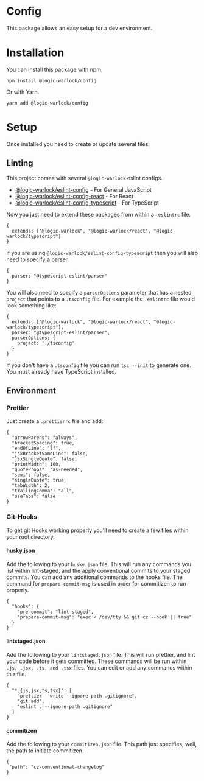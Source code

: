 # Config

This package allows an easy setup for a dev environment.

# Installation

You can install this package with npm.

```
npm install @logic-warlock/config
```

Or with Yarn.

```
yarn add @logic-warlock/config
```

# Setup

Once installed you need to create or update several files.

## Linting

This project comes with several `@logic-warlock` eslint configs.

- [@logic-warlock/eslint-config](https://github.com/logic-warlock/eslint-config) - For General JavaScript
- [@logic-warlock/eslint-config-react](https://github.com/logic-warlock/eslint-config-react) - For React
- [@logic-warlock/eslint-config-typescript](https://github.com/logic-warlock/eslint-config-typescript) - For TypeScript

Now you just need to extend these packages from within a `.eslintrc` file.

```
{
  extends: ["@logic-warlock", "@logic-warlock/react", "@logic-warlock/typescript"]
}
```

If you are using `@logic-warlock/eslint-config-typescript` then you will also need to specify a parser.

```
{
  parser: "@typescript-eslint/parser"
}
```

You will also need to specify a `parserOptions` parameter that has a nested `project` that points to a `.tsconfig` file. For example the `.eslintrc` file would look something like:

```
{
  extends: ["@logic-warlock", "@logic-warlock/react", "@logic-warlock/typescript"],
  parser: "@typescript-eslint/parser",
  parserOptions: {
    project: './tsconfig'
  }
}
```

If you don't have a `.tsconfig` file you can run `tsc --init` to generate one. You must already have TypeScript installed.

## Environment

### Prettier

Just create a `.prettierrc` file and add:

```
{
  "arrowParens": "always",
  "bracketSpacing": true,
  "endOfLine": "lf",
  "jsxBracketSameLine": false,
  "jsxSingleQuote": false,
  "printWidth": 100,
  "quoteProps": "as-needed",
  "semi": false,
  "singleQuote": true,
  "tabWidth": 2,
  "trailingComma": "all",
  "useTabs": false
}
```

### Git-Hooks

To get git Hooks working properly you'll need to create a few files within your root directory.

#### husky.json

Add the following to your `husky.json` file. This will run any commands you list within lint-staged, and the apply conventional commits to your staged commits. You can add any additional commands to the hooks file. The command for `prepare-commit-msg` is used in order for commitizen to run properly.

```
{
  "hooks": {
    "pre-commit": "lint-staged",
    "prepare-commit-msg": "exec < /dev/tty && git cz --hook || true"
  }
}
```

#### lintstaged.json

Add the following to your `lintstaged.json` file. This will run prettier, and lint your code before it gets committed. These commands will be run within `.js, .jsx, .ts, and .tsx` files. You can edit or add any commands within this file.

```
{
  "*.{js,jsx,ts,tsx}": [
    "prettier --write --ignore-path .gitignore",
    "git add",
    "eslint . --ignore-path .gitignore"
  ]
}
```

#### commitizen

Add the following to your `commitizen.json` file. This path just specifies, well, the path to initiate commitizen.

```
{
 "path": "cz-conventional-changelog"
}
```
